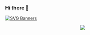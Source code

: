 ### Hi there 👋

[![SVG Banners](https://svg-banners.vercel.app/api?type=typeWriter&text1=Ramón%20E.%20Hernández%20📓&width=800&height=150)](https://github.com/Akshay090/svg-banners)

<p align="center">
  <a href="https://skillicons.dev">
    <img src="https://skillicons.dev/icons?i=ableton,arduino,cs,cpp,gcp,matlab,py" />
  </a>
</p>
